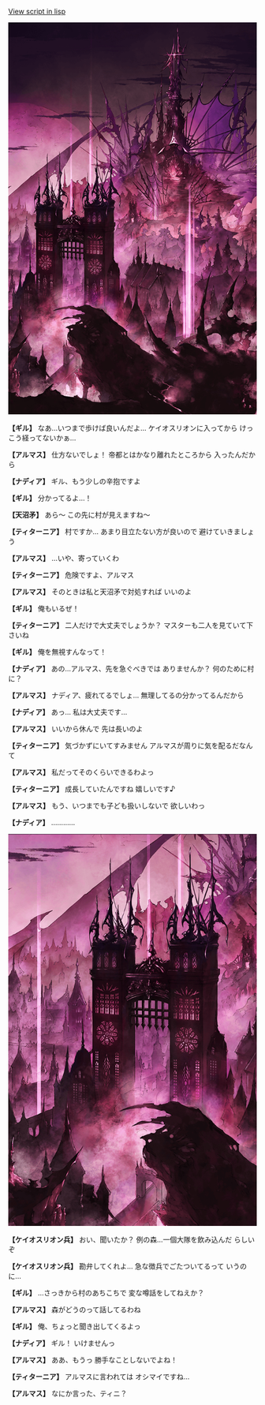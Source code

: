 [View script in lisp](../scripts/100602020.txt)

![devil_world.png](../images/backgrounds/devil_world.png)

**【ギル】**
なあ…いつまで歩けば良いんだよ…
ケイオスリオンに入ってから
けっこう経ってないかぁ…

**【アルマス】**
仕方ないでしょ！
帝都とはかなり離れたところから
入ったんだから

**【ナディア】**
ギル、もう少しの辛抱ですよ

**【ギル】**
分かってるよ…！

**【天沼矛】**
あら～
この先に村が見えますね～

**【ティターニア】**
村ですか…
あまり目立たない方が良いので
避けていきましょう

**【アルマス】**
…いや、寄っていくわ

**【ティターニア】**
危険ですよ、アルマス

**【アルマス】**
そのときは私と天沼矛で対処すれば
いいのよ

**【ギル】**
俺もいるぜ！

**【ティターニア】**
二人だけで大丈夫でしょうか？
マスターも二人を見ていて下さいね

**【ギル】**
俺を無視すんなって！

**【ナディア】**
あの…アルマス、先を急ぐべきでは
ありませんか？
何のために村に？

**【アルマス】**
ナディア、疲れてるでしょ…
無理してるの分かってるんだから

**【ナディア】**
あっ…
私は大丈夫です…

**【アルマス】**
いいから休んで
先は長いのよ

**【ティターニア】**
気づかずにいてすみません
アルマスが周りに気を配るだなんて

**【アルマス】**
私だってそのくらいできるわよっ

**【ティターニア】**
成長していたんですね
嬉しいです♪

**【アルマス】**
もう、いつまでも子ども扱いしないで
欲しいわっ

**【ナディア】**
…………

![300_devil_daytime02.png](../images/backgrounds/300_devil_daytime02.png)

**【ケイオスリオン兵】**
おい、聞いたか？
例の森…一個大隊を飲み込んだ
らしいぞ

**【ケイオスリオン兵】**
勘弁してくれよ…
急な徴兵でごたついてるって
いうのに…

**【ギル】**
…さっきから村のあちこちで
変な噂話をしてねえか？

**【アルマス】**
森がどうのって話してるわね

**【ギル】**
俺、ちょっと聞き出してくるよっ

**【ナディア】**
ギル！
いけませんっ

**【アルマス】**
ああ、もうっ
勝手なことしないでよね！

**【ティターニア】**
アルマスに言われては
オシマイですね…

**【アルマス】**
なにか言った、ティニ？